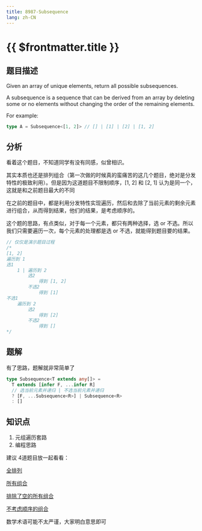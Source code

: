 ```yaml
---
title: 8987-Subsequence
lang: zh-CN
---
```


# {{ $frontmatter.title }}

## 题目描述

Given an array of unique elements, return all possible subsequences.

A subsequence is a sequence that can be derived from an array by deleting some or no elements without changing the order of the remaining elements.

For example: 

```typescript
type A = Subsequence<[1, 2]> // [] | [1] | [2] | [1, 2]
```

## 分析

看着这个题目，不知道同学有没有同感，似曾相识。

其实本质也还是排列组合（第一次做的时候真的蛮痛苦的这几个题目，绝对是分发特性的极致利用）。但是因为这道题目不限制顺序，[1, 2] 和 [2, 1] 认为是同一个，这就是和之前题目最大的不同

在之前的题目中，都是利用分发特性实现遍历，然后和去除了当前元素的剩余元素进行组合，从而得到结果，他们的结果，是考虑顺序的。

这个题的思路，有点类似，对于每一个元素，都只有两种选择，选 or 不选。所以我们只需要遍历一次，每个元素的处理都是选 or 不选，就能得到题目要的结果。

```ts
// 仅仅是演示题目过程
/*
[1, 2]
遍历到 1
选1
    1 | 遍历到 2
        选2
            得到 [1, 2]
        不选2
            得到 [1]
不选1
    遍历到 2
        选2 
            得到 [2]
        不选2
            得到 []
*/
```

## 题解

有了思路，题解就非常简单了

```ts
type Subsequence<T extends any[]> =
  T extends [infer F, ...infer R]
  // 选当前元素并递归 | 不选当前元素并递归
  ? [F, ...Subsequence<R>] | Subsequence<R>
  : []
```

## 知识点

1. 元组遍历套路
2. 编程思路

建议 4道题目放一起看看：

[全排列](/medium/296-实现全排列.md)

[所有组合](/medium/4260-实现所有组合.md)

[排除了空的所有组合](/medium/8767-Combination.md)

[不考虑顺序的组合](/medium/8987-Subsequence.md)

数学术语可能不太严谨，大家明白意思即可


